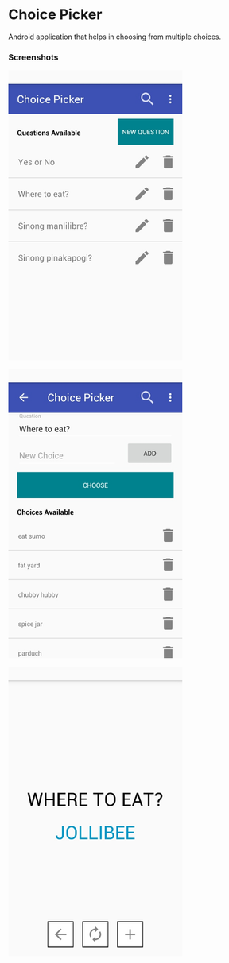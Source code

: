 # Choice Picker

Android application that helps in choosing from multiple choices.

### Screenshots
<kbd><img src="./screenshots/main.jpg" width="350"></kbd>

<kbd><img src="./screenshots/question_details.jpg" width="350"></kbd>

<kbd><img src="./screenshots/choose.jpg" width="350"></kbd>